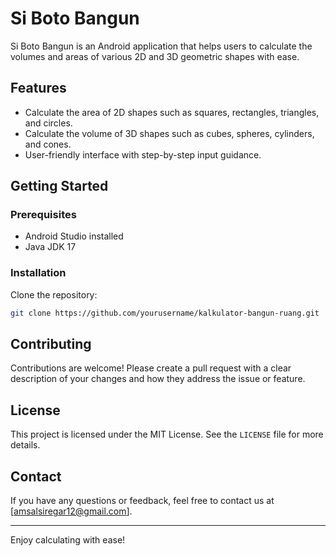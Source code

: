 # Si Boto Bangun

Si Boto Bangun is an Android application that helps users to calculate the volumes and areas of various 2D and 3D geometric shapes with ease.

## Features

- Calculate the area of 2D shapes such as squares, rectangles, triangles, and circles.
- Calculate the volume of 3D shapes such as cubes, spheres, cylinders, and cones.
- User-friendly interface with step-by-step input guidance.

## Getting Started

### Prerequisites

- Android Studio installed
- Java JDK 17

### Installation

Clone the repository:

   ```sh
   git clone https://github.com/yourusername/kalkulator-bangun-ruang.git
   ```

## Contributing

Contributions are welcome! Please create a pull request with a clear description of your changes and how they address the issue or feature.

## License

This project is licensed under the MIT License. See the `LICENSE` file for more details.

## Contact

If you have any questions or feedback, feel free to contact us at [amsalsiregar12@gmail.com].

---

Enjoy calculating with ease!
